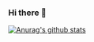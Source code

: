 ### Hi there 👋

[![Anurag's github stats](https://github-readme-stats.vercel.app/api?username=rvalenciano)](https://github.com/anuraghazra/github-readme-stats)

<!--
**rvalenciano/rvalenciano** is a ✨ _special_ ✨ repository because its `README.md` (this file) appears on your GitHub profile.

Here are some ideas to get you started:

- 🔭 I’m currently working on ...
- 🌱 I’m currently learning ...
- 👯 I’m looking to collaborate on ...
- 🤔 I’m looking for help with ...
- 💬 Ask me about ...
- 📫 How to reach me: ...
- 😄 Pronouns: ...
- ⚡ Fun fact: ...
-->
